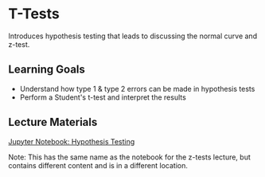 # T-Tests

Introduces hypothesis testing that leads to discussing the normal curve and z-test. 

## Learning Goals

- Understand how type 1 & type 2 errors can be made in hypothesis tests
- Perform a Student's t-test and interpret the results

## Lecture Materials

[Jupyter Notebook: Hypothesis Testing](hypothesis_testing.ipynb)

Note: This has the same name as the notebook for the z-tests lecture, but contains different content and is in a different location.